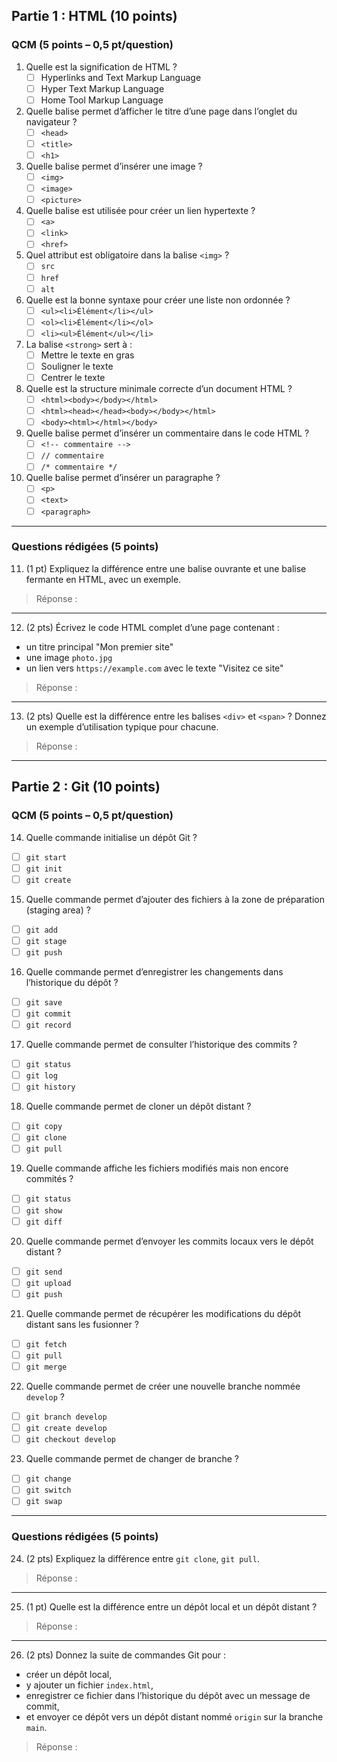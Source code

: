## Partie 1 : HTML (10 points)

### QCM (5 points – 0,5 pt/question)

1. Quelle est la signification de HTML ?  
   - [ ] Hyperlinks and Text Markup Language  
   - [ ] Hyper Text Markup Language  
   - [ ] Home Tool Markup Language  

2. Quelle balise permet d’afficher le titre d’une page dans l’onglet du navigateur ?  
   - [ ] `<head>`  
   - [ ] `<title>`  
   - [ ] `<h1>`  

3. Quelle balise permet d’insérer une image ?  
   - [ ] `<img>`  
   - [ ] `<image>`  
   - [ ] `<picture>`  

4. Quelle balise est utilisée pour créer un lien hypertexte ?  
   - [ ] `<a>`  
   - [ ] `<link>`  
   - [ ] `<href>`  

5. Quel attribut est obligatoire dans la balise `<img>` ?  
   - [ ] `src`  
   - [ ] `href`  
   - [ ] `alt`  

6. Quelle est la bonne syntaxe pour créer une liste non ordonnée ?  
   - [ ] `<ul><li>Élément</li></ul>`  
   - [ ] `<ol><li>Élément</li></ol>`  
   - [ ] `<li><ul>Élément</ul></li>`  

7. La balise `<strong>` sert à :  
   - [ ] Mettre le texte en gras  
   - [ ] Souligner le texte  
   - [ ] Centrer le texte  

8. Quelle est la structure minimale correcte d’un document HTML ?  
   - [ ] `<html><body></body></html>`  
   - [ ] `<html><head></head><body></body></html>`  
   - [ ] `<body><html></html></body>`  

9. Quelle balise permet d’insérer un commentaire dans le code HTML ?  
   - [ ] `<!-- commentaire -->`  
   - [ ] `// commentaire`  
   - [ ] `/* commentaire */`  

10. Quelle balise permet d’insérer un paragraphe ?  
    - [ ] `<p>`  
    - [ ] `<text>`  
    - [ ] `<paragraph>`  

---

### Questions rédigées (5 points)

11. (1 pt) Expliquez la différence entre une balise ouvrante et une balise fermante en HTML, avec un exemple.  

> Réponse :  
> 

---

12. (2 pts) Écrivez le code HTML complet d’une page contenant :
- un titre principal "Mon premier site"
- une image `photo.jpg`
- un lien vers `https://example.com` avec le texte "Visitez ce site"

> Réponse :  
>  




---

13. (2 pts) Quelle est la différence entre les balises `<div>` et `<span>` ? Donnez un exemple d’utilisation typique pour chacune.  

> Réponse :  
> 

---

## Partie 2 : Git (10 points)

### QCM (5 points – 0,5 pt/question)

14. Quelle commande initialise un dépôt Git ?  
   - [ ] `git start`  
   - [ ] `git init`  
   - [ ] `git create`  

15. Quelle commande permet d’ajouter des fichiers à la zone de préparation (staging area) ?  
   - [ ] `git add`  
   - [ ] `git stage`  
   - [ ] `git push`  

16. Quelle commande permet d’enregistrer les changements dans l’historique du dépôt ?  
   - [ ] `git save`  
   - [ ] `git commit`  
   - [ ] `git record`  

17. Quelle commande permet de consulter l’historique des commits ?  
   - [ ] `git status`  
   - [ ] `git log`  
   - [ ] `git history`  

18. Quelle commande permet de cloner un dépôt distant ?  
   - [ ] `git copy`  
   - [ ] `git clone`  
   - [ ] `git pull`  

19. Quelle commande affiche les fichiers modifiés mais non encore commités ?  
   - [ ] `git status`  
   - [ ] `git show`  
   - [ ] `git diff`  

20. Quelle commande permet d’envoyer les commits locaux vers le dépôt distant ?  
   - [ ] `git send`  
   - [ ] `git upload`  
   - [ ] `git push`  

21. Quelle commande permet de récupérer les modifications du dépôt distant sans les fusionner ?  
   - [ ] `git fetch`  
   - [ ] `git pull`  
   - [ ] `git merge`  

22. Quelle commande permet de créer une nouvelle branche nommée `develop` ?  
   - [ ] `git branch develop`  
   - [ ] `git create develop`  
   - [ ] `git checkout develop`  

23. Quelle commande permet de changer de branche ?  
   - [ ] `git change`  
   - [ ] `git switch`  
   - [ ] `git swap`  

---

### Questions rédigées (5 points)

24. (2 pts) Expliquez la différence entre `git clone`, `git pull`.  

> Réponse :  
> 

---

25. (1 pt) Quelle est la différence entre un dépôt local et un dépôt distant ?  

> Réponse :  
> 

---

26. (2 pts) Donnez la suite de commandes Git pour :
- créer un dépôt local,  
- y ajouter un fichier `index.html`,  
- enregistrer ce fichier dans l’historique du dépôt avec un message de commit,  
- et envoyer ce dépôt vers un dépôt distant nommé `origin` sur la branche `main`.  

> Réponse :  
> 
